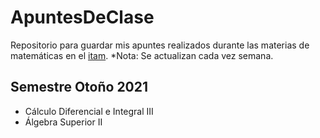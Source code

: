 # ApuntesDeClase
Repositorio para guardar mis apuntes realizados durante las materias de matemáticas en el [itam](https://itam.mx).
*Nota: Se actualizan cada vez semana.
## Semestre Otoño 2021
- Cálculo Diferencial e Integral III
- Álgebra Superior II
